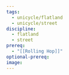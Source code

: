 ```yaml
---
tags:
  - unicycle/flatland
  - unicycle/street
discipline:
  - flatland
  - street
prereq:
  - "[[Rolling Hop]]"
optional-prereq: 
image:
---
```

